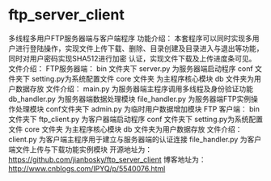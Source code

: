 # ftp_server_client
多线程多用户FTP服务器端与客户端程序
功能介绍：
        本套程序可以同时实现多用户进行登陆操作，实现文件上传下载、删除、目录创建及目录进入与退出等功能，同时对用户密码实现SHA512进行加密
        认证，实现文件下载及上传进度条可见。
文件介绍：
        FTP服务器端：
                    bin 文件夹下 server.py 为服务器端启动程序
                    conf 文件夹下 setting.py为系统配置文件
                    core 文件夹 为主程序核心模块
                    db 文件夹为用户数据存放
                    文件介绍：
                            main.py 为服务器端主程序调用多线程及身份验证功能
                            db_handler.py 为服务器端数据处理模块
                            file_handler.py 为服务器端FTP实例操作处理模块
                            conf文件夹下 admin.py 为临时用户数据增加模块
        FTP 客户端：
                  bin 文件夹下 ftp_client.py 为客户器端启动程序
                  conf 文件夹下 setting.py为系统配置文件
                  core 文件夹 为主程序核心模块
                  db 文件夹为用户数据存放
                  文件介绍：
                          client.py 为客户端主程序用于建立与服务器端的认证连接
                          file_handler.py 为客户端文件上传与下载功能实例模块
开源地址为：https://github.com/jianbosky/ftp_server_client
博客地址为： http://www.cnblogs.com/IPYQ/p/5540076.html
                          
